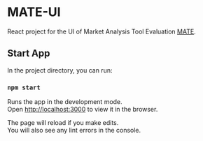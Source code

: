 # MATE-UI

React project for the UI of Market Analysis Tool Evaluation [MATE](https://github.com/astronights/market_analysis_tool_evaluation).

## Start App

In the project directory, you can run:

### `npm start`

Runs the app in the development mode.\
Open [http://localhost:3000](http://localhost:3000) to view it in the browser.

The page will reload if you make edits.\
You will also see any lint errors in the console.
